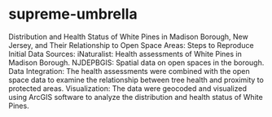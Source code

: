 # supreme-umbrella
Distribution and Health Status of White Pines in Madison Borough, New Jersey, and Their Relationship to Open Space Areas: Steps to Reproduce
Initial Data Sources:
iNaturalist: Health assessments of White Pines in Madison Borough.
NJDEPBGIS: Spatial data on open spaces in the borough.
Data Integration: The health assessments were combined with the open space data to examine the relationship between tree health and proximity to protected areas.
Visualization: The data were geocoded and visualized using ArcGIS software to analyze the distribution and health status of White Pines.
